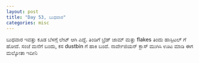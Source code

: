 ```yaml
---
layout: post
title: "Day 53, ಬುಧವಾರ"
categories: misc
---
```


ಬುಧವಾರ
ಇವತ್ತು ಕೂಡ ಬೆಳಗ್ಗೆ ಲೇಟ್ ಆಗಿ ಎದ್ದೆ. ತಿಂಡಿಗೆ ಬ್ರೆಡ್ ಜಾಮ್ ಮತ್ತು flakes ತಿಂದು ಹಾಸ್ಪಿಟಲ್ ಗೆ ಹೋದೆ. ಸಂಜೆ ಮನೆಗೆ ಬಂದು, ಕಸ dustbin ಗೆ ಹಾಕಿ ಬಂದೆ. ನಾರ್ವೇಜಿಯನ್ ಕ್ಲಾಸ್ ಮುಗಿಸಿ ಊಟ ಮಾಡಿ ಈಗ ಮಲ್ಕೋತಾ ಇದೀನಿ
